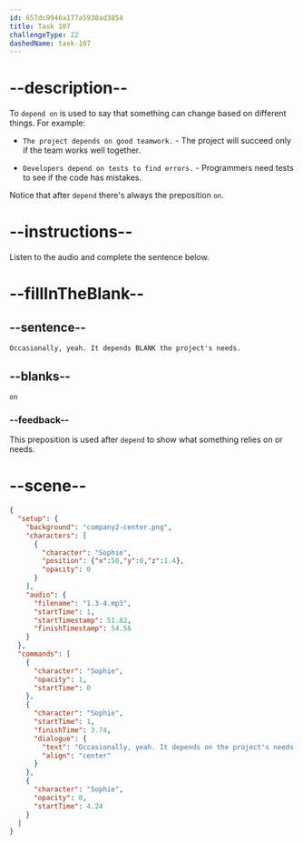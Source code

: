 ```yaml
---
id: 657dc9946a177a5938ad3854
title: Task 107
challengeType: 22
dashedName: task-107
---
```


<!-- (audio) Sophie: Occasionally, yeah. It depends on the project's needs. -->

# --description--

To `depend on` is used to say that something can change based on different things. For example:

- `The project depends on good teamwork.` - The project will succeed only if the team works well together.

- `Developers depend on tests to find errors.` - Programmers need tests to see if the code has mistakes.

Notice that after `depend` there's always the preposition `on`. 

# --instructions--

Listen to the audio and complete the sentence below.

# --fillInTheBlank--

## --sentence--

`Occasionally, yeah. It depends BLANK the project's needs.`

## --blanks--

`on`

### --feedback--

This preposition is used after `depend` to show what something relies on or needs.

# --scene--

```json
{
  "setup": {
    "background": "company2-center.png",
    "characters": [
      {
        "character": "Sophie",
        "position": {"x":50,"y":0,"z":1.4},
        "opacity": 0
      }
    ],
    "audio": {
      "filename": "1.3-4.mp3",
      "startTime": 1,
      "startTimestamp": 51.82,
      "finishTimestamp": 54.56
    }
  },
  "commands": [
    {
      "character": "Sophie",
      "opacity": 1,
      "startTime": 0
    },
    {
      "character": "Sophie",
      "startTime": 1,
      "finishTime": 3.74,
      "dialogue": {
        "text": "Occasionally, yeah. It depends on the project's needs.",
        "align": "center"
      }
    },
    {
      "character": "Sophie",
      "opacity": 0,
      "startTime": 4.24
    }
  ]
}
```
